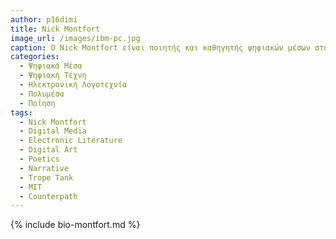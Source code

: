 ```yaml
---
author: p16dimi
title: Nick Montfort 
image_url: /images/ibm-pc.jpg
caption: Ο Nick Montfort είναι ποιητής και καθηγητής ψηφιακών μέσων στο MIT, όπου διευθύνει ένα εργαστήριο που ονομάζεται The Trope Tank. Είναι επίσης εκδότης της computer-generated σειράς βιβλίων Using Electricity τα οποία δημιουργούνται από υπολογιστή από το Counterpath. Αναπτύσσει ψηφιακά έργα τέχνης για γκαλερί και εκτελεί livecoding για παραγωγή οπτικοποιήσεων για μουσικούς.
categories:
  - Ψηφιακά Μέσα
  - Ψηφιακή Τέχνη 
  - Ηλεκτρονική Λογοτεχνία
  - Πολυμέσα
  - Ποίηση
tags:
  - Nick Montfort
  - Digital Media
  - Electronic Literature
  - Digital Art 
  - Poetics 
  - Narrative
  - Trope Tank
  - ΜΙΤ
  - Counterpath
---
```


{% include bio-montfort.md %}
 
